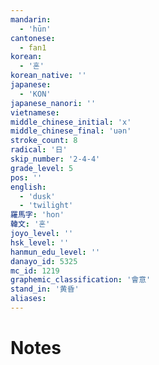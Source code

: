 ```yaml
---
mandarin:
  - 'hūn'
cantonese:
  - fan1
korean:
  - '혼'
korean_native: ''
japanese:
  - 'KON'
japanese_nanori: ''
vietnamese:
middle_chinese_initial: 'x'
middle_chinese_final: 'uən'
stroke_count: 8
radical: '日'
skip_number: '2-4-4'
grade_level: 5
pos: ''
english:
  - 'dusk'
  - 'twilight'
羅馬字: 'hon'
韓文: '혼'
joyo_level: ''
hsk_level: ''
hanmun_edu_level: ''
danayo_id: 5325
mc_id: 1219
graphemic_classification: '會意'
stand_in: '黄昏'
aliases:
---
```


# Notes
